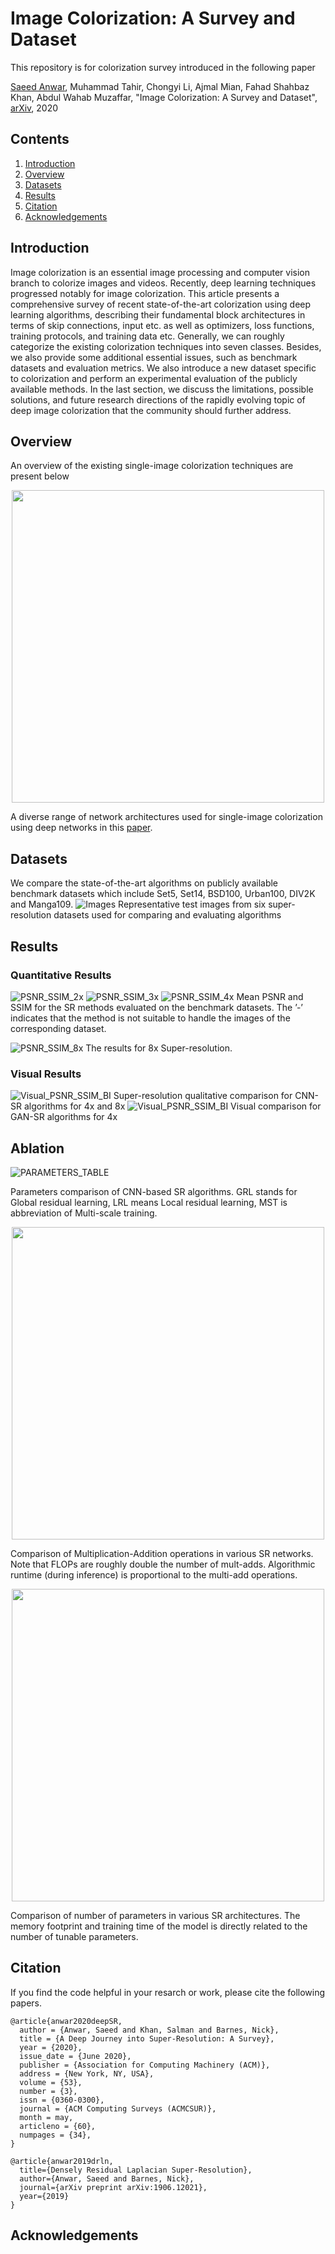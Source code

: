 # Image Colorization: A Survey and Dataset
This repository is for colorization survey introduced in the following paper

[Saeed Anwar](https://saeed-anwar.github.io/), Muhammad Tahir, Chongyi Li, Ajmal Mian, Fahad Shahbaz Khan, Abdul Wahab Muzaffar, "Image Colorization: A Survey and Dataset", [arXiv](https://arxiv.org/pdf/2008.10774.pdf), 2020


## Contents
1. [Introduction](#introduction)
2. [Overview](#overview)
3. [Datasets](#datasets)
4. [Results](#results)
5. [Citation](#citation)
6. [Acknowledgements](#acknowledgements)

## Introduction
Image colorization is an essential image processing and computer vision branch to colorize images and videos.  Recently, deep learning techniques progressed notably for image colorization. This article presents a comprehensive survey of recent state-of-the-art colorization using deep learning algorithms, describing their fundamental block architectures in terms of skip connections, input etc. as well as optimizers, loss functions, training protocols, and training data etc. Generally, we can roughly categorize the existing colorization techniques into seven classes. Besides, we also provide some additional essential issues, such as benchmark datasets and evaluation metrics.  We also introduce a new dataset specific to colorization and perform an experimental evaluation of the publicly available methods. In the last section, we discuss the limitations, possible solutions, and future research directions of the rapidly evolving topic of deep image colorization that the community should further address.

## Overview
An overview of the existing single-image colorization techniques are present below 

<p align="center">
  <img width="500" src="https://github.com/saeed-anwar/SRsurvey/blob/master/Figs/params_comp.PNG">
</p>

A diverse range of network architectures used for single-image colorization using deep networks in this [paper](https://arxiv.org/pdf/2008.10774.pdf).

## Datasets
We compare the state-of-the-art algorithms on publicly available benchmark datasets which include Set5, Set14, BSD100, Urban100, DIV2K and
Manga109.
![Images](/Figs/RepresentativeImages.PNG)
Representative test images from six super-resolution datasets used for comparing and evaluating algorithms

## Results
### Quantitative Results
![PSNR_SSIM_2x](/Figs/2xTable.PNG)
![PSNR_SSIM_3x](/Figs/3xTable.PNG)
![PSNR_SSIM_4x](/Figs/4xTable.PNG)
Mean PSNR and SSIM for the SR methods evaluated on the benchmark datasets. The ’-’ indicates that the method is not suitable to handle the images of the corresponding dataset.

![PSNR_SSIM_8x](/Figs/8xTable.PNG)
The results for 8x Super-resolution.

### Visual Results

![Visual_PSNR_SSIM_BI](/Figs/Urban.PNG)
Super-resolution qualitative comparison for CNN-SR algorithms for 4x and 8x
![Visual_PSNR_SSIM_BI](/Figs/SR_GAN.PNG)
Visual comparison for GAN-SR algorithms for 4x

## Ablation
![PARAMETERS_TABLE](/Figs/parameters.PNG)

Parameters comparison of CNN-based SR algorithms. GRL stands for Global residual learning, LRL means Local residual learning, MST is
abbreviation of Multi-scale training.


<p align="center">
  <img width="500" src="https://github.com/saeed-anwar/SRsurvey/blob/master/Figs/mult_adds_comp.PNG">
</p>
Comparison of Multiplication-Addition operations in various SR networks. Note that FLOPs are roughly double the number of mult-adds.
Algorithmic runtime (during inference) is proportional to the multi-add operations.

<p align="center">
  <img width="500" src="https://github.com/saeed-anwar/SRsurvey/blob/master/Figs/params_comp.PNG">
</p>
Comparison of number of parameters in various SR architectures. The memory footprint and training time of the model is directly related to the number of tunable parameters.

## Citation
If you find the code helpful in your resarch or work, please cite the following papers.
```
@article{anwar2020deepSR,
  author = {Anwar, Saeed and Khan, Salman and Barnes, Nick},
  title = {A Deep Journey into Super-Resolution: A Survey},
  year = {2020},
  issue_date = {June 2020},
  publisher = {Association for Computing Machinery (ACM)},
  address = {New York, NY, USA},
  volume = {53},
  number = {3}, 
  issn = {0360-0300},
  journal = {ACM Computing Surveys (ACMCSUR)},
  month = may,
  articleno = {60}, 
  numpages = {34},
}

@article{anwar2019drln,
  title={Densely Residual Laplacian Super-Resolution},
  author={Anwar, Saeed and Barnes, Nick},
  journal={arXiv preprint arXiv:1906.12021},
  year={2019}
}

```
## Acknowledgements


